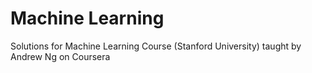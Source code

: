 # Machine Learning
Solutions for Machine Learning Course (Stanford University) taught by Andrew Ng on Coursera
